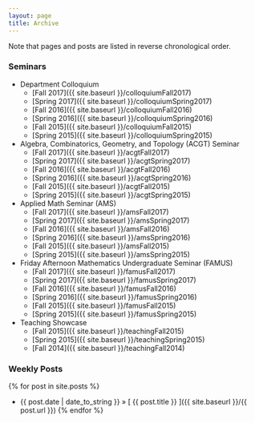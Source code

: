 ```yaml
---
layout: page
title: Archive
---
```


Note that pages and posts are listed in reverse chronological order.

### Seminars ###
- Department Colloquium
    - [Fall 2017]({{ site.baseurl }}/colloquiumFall2017)
    - [Spring 2017]({{ site.baseurl }}/colloquiumSpring2017)
    - [Fall 2016]({{ site.baseurl }}/colloquiumFall2016)
    - [Spring 2016]({{ site.baseurl }}/colloquiumSpring2016)
    - [Fall 2015]({{ site.baseurl }}/colloquiumFall2015)
    - [Spring 2015]({{ site.baseurl }}/colloquiumSpring2015)
- Algebra, Combinatorics, Geometry, and Topology (ACGT) Seminar
    - [Fall 2017]({{ site.baseurl }}/acgtFall2017)
    - [Spring 2017]({{ site.baseurl }}/acgtSpring2017)
    - [Fall 2016]({{ site.baseurl }}/acgtFall2016)
    - [Spring 2016]({{ site.baseurl }}/acgtSpring2016)
    - [Fall 2015]({{ site.baseurl }}/acgtFall2015)
    - [Spring 2015]({{ site.baseurl }}/acgtSpring2015)
- Applied Math Seminar (AMS)
    - [Fall 2017]({{ site.baseurl }}/amsFall2017)
    - [Spring 2017]({{ site.baseurl }}/amsSpring2017)
    - [Fall 2016]({{ site.baseurl }}/amsFall2016)
    - [Spring 2016]({{ site.baseurl }}/amsSpring2016)
    - [Fall 2015]({{ site.baseurl }}/amsFall2015)
    - [Spring 2015]({{ site.baseurl }}/amsSpring2015)
- Friday Afternoon Mathematics Undergraduate Seminar (FAMUS)
    - [Fall 2017]({{ site.baseurl }}/famusFall2017)
    - [Spring 2017]({{ site.baseurl }}/famusSpring2017)
    - [Fall 2016]({{ site.baseurl }}/famusFall2016)
    - [Spring 2016]({{ site.baseurl }}/famusSpring2016)
    - [Fall 2015]({{ site.baseurl }}/famusFall2015)
    - [Spring 2015]({{ site.baseurl }}/famusSpring2015)
- Teaching Showcase
    - [Fall 2015]({{ site.baseurl }}/teachingFall2015)
    - [Spring 2015]({{ site.baseurl }}/teachingSpring2015)
    - [Fall 2014]({{ site.baseurl }}/teachingFall2014)

### Weekly Posts ###
{% for post in site.posts %}
- {{ post.date | date_to_string }} &raquo; [ {{ post.title }} ]({{ site.baseurl }}/{{ post.url }})
{% endfor %}
